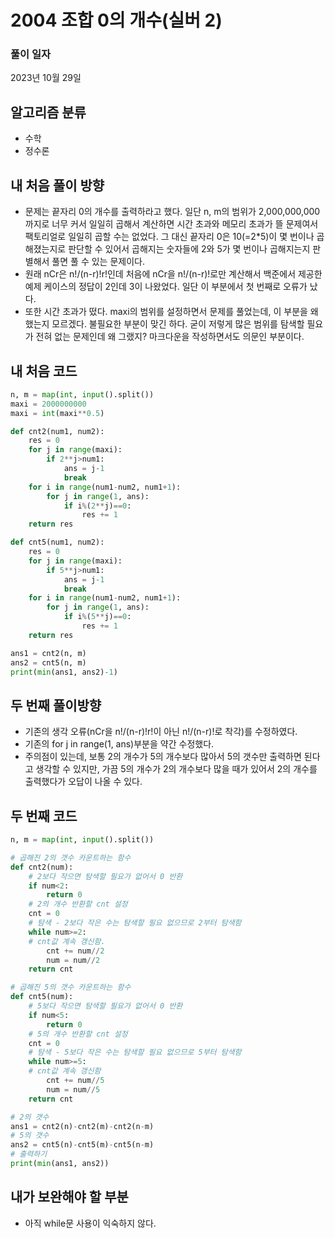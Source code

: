 # 2004 조합 0의 개수(실버 2)

### 풀이 일자
2023년 10월 29일

## 알고리즘 분류
- 수학
- 정수론

## 내 처음 풀이 방향
- 문제는 끝자리 0의 개수를 출력하라고 했다. 일단 n, m의 범위가 2,000,000,000까지로 너무 커서 일일히 곱해서 계산하면 시간 초과와 메모리 초과가 뜰 문제여서 팩토리얼로 일일히 곱할 수는 없었다. 그 대신 끝자리 0은 10(=2*5)이 몇 번이나 곱해졌는지로 판단할 수 있어서 곱해지는 숫자들에 2와 5가 몇 번이나 곱해지는지 판별해서 풀면 풀 수 있는 문제이다.
- 원래 nCr은 n!/(n-r)!r!인데 처음에 nCr을 n!/(n-r)!로만 계산해서 백준에서 제공한 예제 케이스의 정답이 2인데 3이 나왔었다. 일단 이 부분에서 첫 번째로 오류가 났다.
- 또한 시간 초과가 떴다. maxi의 범위를 설정하면서 문제를 풀었는데, 이 부분을 왜 했는지 모르겠다. 불필요한 부분이 맞긴 하다. 굳이 저렇게 많은 범위를 탐색할 필요가 전혀 없는 문제인데 왜 그랬지? 마크다운을 작성하면서도 의문인 부분이다.

## 내 처음 코드
```python
n, m = map(int, input().split())
maxi = 2000000000
maxi = int(maxi**0.5)

def cnt2(num1, num2):
    res = 0
    for j in range(maxi):
        if 2**j>num1:
            ans = j-1
            break
    for i in range(num1-num2, num1+1):
        for j in range(1, ans):
            if i%(2**j)==0:
                res += 1
    return res

def cnt5(num1, num2):
    res = 0
    for j in range(maxi):
        if 5**j>num1:
            ans = j-1
            break
    for i in range(num1-num2, num1+1):
        for j in range(1, ans):
            if i%(5**j)==0:
                res += 1
    return res

ans1 = cnt2(n, m)
ans2 = cnt5(n, m)
print(min(ans1, ans2)-1)
```

## 두 번째 풀이방향
- 기존의 생각 오류(nCr을 n!/(n-r)!r!이 아닌 n!/(n-r)!로 착각)를 수정하였다.
- 기존의 for j in range(1, ans)부분을 약간 수정했다.
- 주의점이 있는데, 보통 2의 개수가 5의 개수보다 많아서 5의 갯수만 출력하면 된다고 생각할 수 있지만, 가끔 5의 개수가 2의 개수보다 많을 때가 있어서 2의 개수를 출력했다가 오답이 나올 수 있다.

## 두 번째 코드
```python
n, m = map(int, input().split())

# 곱해진 2의 갯수 카운트하는 함수
def cnt2(num):
    # 2보다 작으면 탐색할 필요가 없어서 0 반환
    if num<2:
        return 0
    # 2의 개수 반환할 cnt 설정
    cnt = 0
    # 탐색 - 2보다 작은 수는 탐색할 필요 없으므로 2부터 탐색함
    while num>=2:
    # cnt값 계속 갱신함.
        cnt += num//2
        num = num//2
    return cnt

# 곱해진 5의 갯수 카운트하는 함수
def cnt5(num):
    # 5보다 작으면 탐색할 필요가 없어서 0 반환
    if num<5:
        return 0
    # 5의 개수 반환할 cnt 설정
    cnt = 0
    # 탐색 - 5보다 작은 수는 탐색할 필요 없으므로 5부터 탐색함
    while num>=5:
    # cnt값 계속 갱신함
        cnt += num//5
        num = num//5
    return cnt

# 2의 갯수
ans1 = cnt2(n)-cnt2(m)-cnt2(n-m)
# 5의 갯수
ans2 = cnt5(n)-cnt5(m)-cnt5(n-m)
# 출력하기
print(min(ans1, ans2))
```

## 내가 보완해야 할 부분
- 아직 while문 사용이 익숙하지 않다. 